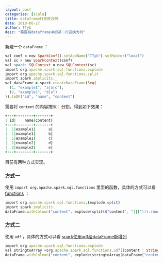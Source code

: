 ```yaml
---
layout: post
categories: [scala]
title: dataframe行变换为列
date: 2018-06-27
author: TTyb
desc: "需要将dataframe中的某一行变换为列"
---
```


新建一个 `dataFrame` ：

~~~ruby
val conf = new SparkConf().setAppName("TTyb").setMaster("local")
val sc = new SparkContext(conf)
val spark: SQLContext = new SQLContext(sc)
import org.apache.spark.sql.functions.explode
import org.apache.spark.sql.functions.split
import spark.implicits._
val dataFrame = spark.createDataFrame(Seq(
  (1, "example1", "a|b|c"),
  (2, "example2", "d|e")
)).toDF("id", "name", "content")
~~~

需要将 `content` 的内容按照 `|` 分割，得到如下效果：

~~~ruby
+---+--------+-------+
| id|    name|content|
+---+--------+-------+
|  1|example1|      a|
|  1|example1|      b|
|  1|example1|      c|
|  2|example2|      d|
|  2|example2|      e|
+---+--------+-------+
~~~

目前有两种方式实现。

### 方式一

使用 `import org.apache.spark.sql.functions` 里面的函数，具体的方式可以看 [functions](http://spark.apache.org/docs/latest/api/scala/index.html#org.apache.spark.sql.functions$) ：

~~~ruby
import org.apache.spark.sql.functions.{explode,split}
import spark.implicits._
dataFrame.withColumn("content", explode(split($"content", "[|]"))).show
~~~

### 方式二

使用 `udf` ，具体的方式可以看 [spark使用udf给dataFrame新增列](http://www.tybai.com/scala/spark%E4%BD%BF%E7%94%A8udf%E7%BB%99dataFrame%E6%96%B0%E5%A2%9E%E5%88%97.html)

~~~ruby
import org.apache.spark.sql.functions.explode
val stringtoArray =org.apache.spark.sql.functions.udf((content : String) => {content.split('|')})
dataFrame.withColumn("content", explode(stringtoArray(dataFrame("content")))).show
~~~

